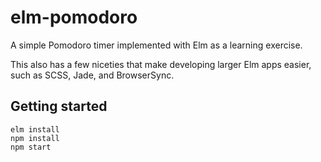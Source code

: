 # elm-pomodoro

A simple Pomodoro timer implemented with Elm as a learning exercise.

This also has a few niceties that make developing larger Elm apps easier, such
as SCSS, Jade, and BrowserSync.

## Getting started

```shell
elm install
npm install
npm start
```
